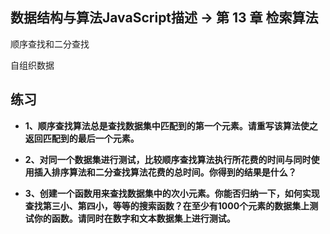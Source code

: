 ## 数据结构与算法JavaScript描述 -> 第 13 章 检索算法

顺序查找和二分查找

自组织数据


## 练习

* **1、顺序查找算法总是查找数据集中匹配到的第一个元素。请重写该算法使之返回匹配到的最后一个元素。**


* **2、对同一个数据集进行测试，比较顺序查找算法执行所花费的时间与同时使用插入排序算法和二分查找算法花费的总时间。你得到的结果是什么？**


* **3、创建一个函数用来查找数据集中的次小元素。你能否归纳一下，如何实现查找第三小、第四小，等等的搜索函数？在至少有1000个元素的数据集上测试你的函数。请同时在数字和文本数据集上进行测试。**
